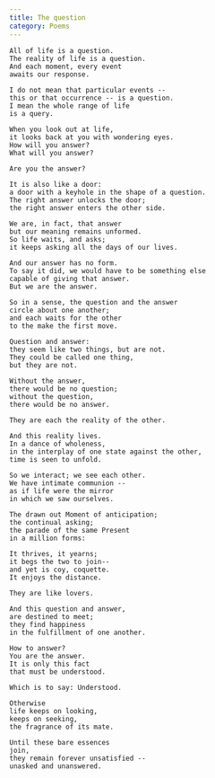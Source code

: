 ```yaml
---
title: The question
category: Poems
---
```


    All of life is a question.
    The reality of life is a question.
    And each moment, every event
    awaits our response.

    I do not mean that particular events --
    this or that occurrence -- is a question.
    I mean the whole range of life
    is a query.

    When you look out at life,
    it looks back at you with wondering eyes.
    How will you answer?
    What will you answer?

    Are you the answer?

    It is also like a door:
    a door with a keyhole in the shape of a question.
    The right answer unlocks the door;
    the right answer enters the other side.

    We are, in fact, that answer
    but our meaning remains unformed.
    So life waits, and asks;
    it keeps asking all the days of our lives.

    And our answer has no form.
    To say it did, we would have to be something else
    capable of giving that answer.
    But we are the answer.

    So in a sense, the question and the answer
    circle about one another;
    and each waits for the other
    to the make the first move.

    Question and answer:
    they seem like two things, but are not.
    They could be called one thing,
    but they are not.

    Without the answer,
    there would be no question;
    without the question,
    there would be no answer.

    They are each the reality of the other.

    And this reality lives.
    In a dance of wholeness,
    in the interplay of one state against the other,
    time is seen to unfold.

    So we interact; we see each other.
    We have intimate communion --
    as if life were the mirror
    in which we saw ourselves.

    The drawn out Moment of anticipation;
    the continual asking;
    the parade of the same Present
    in a million forms:

    It thrives, it yearns;
    it begs the two to join--
    and yet is coy, coquette.
    It enjoys the distance.

    They are like lovers.

    And this question and answer,
    are destined to meet;
    they find happiness
    in the fulfillment of one another.

    How to answer?
    You are the answer.
    It is only this fact
    that must be understood.

    Which is to say: Understood.

    Otherwise
    life keeps on looking,
    keeps on seeking,
    the fragrance of its mate.

    Until these bare essences
    join,
    they remain forever unsatisfied --
    unasked and unanswered.


